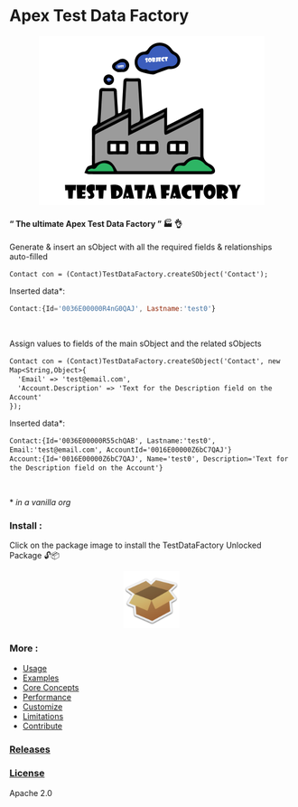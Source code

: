 # Apex Test Data Factory


<p align="center"><img src ="/docs/assets/logo.png" width="400"/></p>




#### “ The ultimate Apex Test Data Factory ” :factory: :ok_hand:

Generate & insert an sObject with all the required fields & relationships auto-filled
  ```apex
  Contact con = (Contact)TestDataFactory.createSObject('Contact');
  ```

Inserted data*:
  ```javascript
  Contact:{Id='0036E00000R4nG0QAJ', Lastname:'test0'}
  ```

<br/>

Assign values to fields of the main sObject and the related sObjects
  ```apex
  Contact con = (Contact)TestDataFactory.createSObject('Contact', new Map<String,Object>{
    'Email' => 'test@email.com',
    'Account.Description' => 'Text for the Description field on the Account'
  });
  ```
 
Inserted data*:
  ```apex
  Contact:{Id='0036E00000R55chQAB', Lastname:'test0', Email:'test@email.com', AccountId='0016E00000Z6bC7QAJ'}
  Account:{Id='0016E00000Z6bC7QAJ', Name='test0', Description='Text for the Description field on the Account'}
  ```
<br/>



  \* *in a vanilla org*
  
  
  ### Install :
  Click on the package image to install the TestDataFactory Unlocked Package 🔓📦
  
  <p align="center">
    <a href="https://test.salesforce.com/packaging/installPackage.apexp?p0=04t1n000002aDxKAAU">
      <img src ="/docs/assets/package.png" width="100"/>
    </a>
  </p>

  
  ### More :
* [Usage](/docs/USAGE.md)
* [Examples](/docs/EXAMPLES.md)
* [Core Concepts](/docs/CONCEPT.md)
* [Performance](/docs/PERFORMANCE.md)
* [Customize](/docs/CUSTOMIZE.md)
* [Limitations](/docs/LIMITATIONS.md)
* [Contribute](/docs/CONTRIBUTE.md)



### [Releases](https://github.com/benahm/TestDataFactory/releases)
### [License](LICENSE)

Apache 2.0
